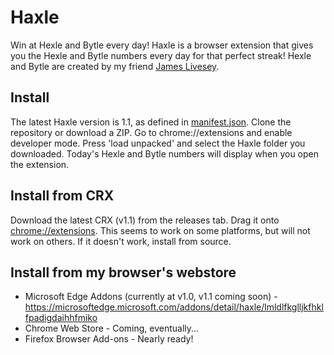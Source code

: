# Haxle
Win at Hexle and Bytle every day!
Haxle is a browser extension that gives you the Hexle and Bytle numbers every day for that perfect streak! Hexle and Bytle are created by my friend [James Livesey](https://github.com/James-Livesey).
## Install
The latest Haxle version is 1.1, as defined in [manifest.json](../blob/main/manifest.json).
Clone the repository or download a ZIP.
Go to chrome://extensions and enable developer mode.
Press 'load unpacked' and select the Haxle folder you downloaded.
Today's Hexle and Bytle numbers will display when you open the extension.
## Install from CRX
Download the latest CRX (v1.1) from the releases tab. Drag it onto <chrome://extensions>. This seems to work on some platforms, but will not work on others. If it doesn't work, install from source.
## Install from my browser's webstore
- Microsoft Edge Addons (currently at v1.0, v1.1 coming soon) - <https://microsoftedge.microsoft.com/addons/detail/haxle/lmldlfkglljkfhklfpadigdaihhfmiko>
- Chrome Web Store - Coming, eventually...
- Firefox Browser Add-ons - Nearly ready!
